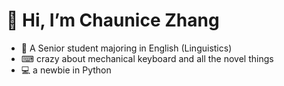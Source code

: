 # 👋 Hi, I’m Chaunice Zhang
- 👀 A Senior student majoring in English (Linguistics)
- ⌨ crazy about mechanical keyboard and all the novel things
- 💻 a newbie in Python
